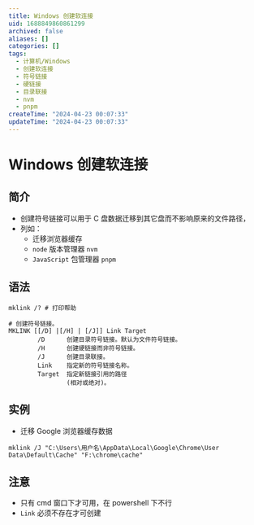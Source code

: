 ```yaml
---
title: Windows 创建软连接
uid: 1688849860861299
archived: false
aliases: []
categories: []
tags:
  - 计算机/Windows
  - 创建软连接
  - 符号链接
  - 硬链接
  - 目录联接
  - nvm
  - pnpm
createTime: "2024-04-23 00:07:33"
updateTime: "2024-04-23 00:07:33"
---
```


# Windows 创建软连接

## 简介

- 创建符号链接可以用于 C 盘数据迁移到其它盘而不影响原来的文件路径，
- 列如：
  - 迁移浏览器缓存
  - `node` 版本管理器 `nvm`
  - `JavaScript` 包管理器 `pnpm`

## 语法

```shell
mklink /? # 打印帮助

# 创建符号链接。
MKLINK [[/D] |[/H] | [/J]] Link Target
        /D      创建目录符号链接。默认为文件符号链接。
        /H      创建硬链接而非符号链接。
        /J      创建目录联接。
        Link    指定新的符号链接名称。
        Target  指定新链接引用的路径
                (相对或绝对)。
```

## 实例

- 迁移 Google 浏览器缓存数据

```shell
mklink /J "C:\Users\用户名\AppData\Local\Google\Chrome\User Data\Default\Cache" "F:\chrome\cache"
```

## 注意

- 只有 cmd 窗口下才可用，在 powershell 下不行
- `Link` 必须不存在才可创建
